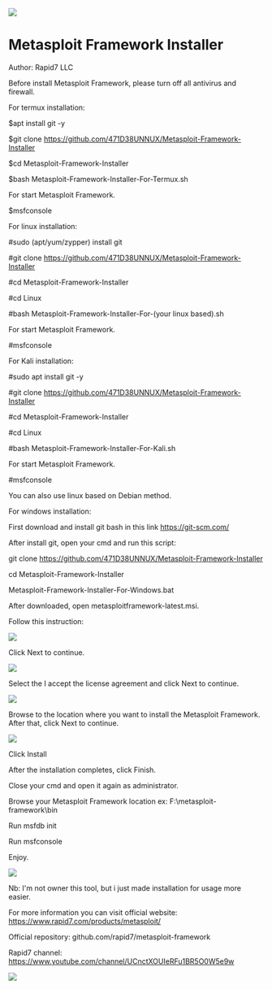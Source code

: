 ![](Metasploit-1.png)

# Metasploit Framework Installer

Author: Rapid7 LLC

Before install Metasploit Framework, please turn off all antivirus and firewall.

For termux installation:

$apt install git -y

$git clone https://github.com/471D38UNNUX/Metasploit-Framework-Installer

$cd Metasploit-Framework-Installer

$bash Metasploit-Framework-Installer-For-Termux.sh

For start Metasploit Framework.

$msfconsole

For linux installation:

#sudo (apt/yum/zypper) install git

#git clone https://github.com/471D38UNNUX/Metasploit-Framework-Installer

#cd Metasploit-Framework-Installer

#cd Linux

#bash Metasploit-Framework-Installer-For-(your linux based).sh

For start Metasploit Framework.

#msfconsole

For Kali installation:

#sudo apt install git -y

#git clone https://github.com/471D38UNNUX/Metasploit-Framework-Installer

#cd Metasploit-Framework-Installer

#cd Linux

#bash Metasploit-Framework-Installer-For-Kali.sh

For start Metasploit Framework.

#msfconsole

You can also use linux based on Debian method.

For windows installation:

First download and install git bash in this link https://git-scm.com/

After install git, open your cmd and run this script:

git clone https://github.com/471D38UNNUX/Metasploit-Framework-Installer

cd Metasploit-Framework-Installer

Metasploit-Framework-Installer-For-Windows.bat

After downloaded, open metasploitframework-latest.msi.

Follow this instruction:

![](205649e-msf-windows-welcome.png)

Click Next to continue.

![](96500cd-msf-windows-license.png)

Select the I accept the license agreement and click Next to continue.

![](df9cc20-msf-windows-dir.png)

Browse to the location where you want to install the Metasploit Framework. After that, click Next to continue.

![](557c5f0-msf-windows-install.png)

Click Install

After the installation completes, click Finish.

Close your cmd and open it again as administrator.

Browse your Metasploit Framework location ex: F:\metasploit-framework\bin

Run msfdb init

Run msfconsole

Enjoy.

![](fery_metasploit.png)

Nb: I'm not owner this tool, but i just made installation for usage more easier.

For more information you can visit official website: https://www.rapid7.com/products/metasploit/

Official repository: github.com/rapid7/metasploit-framework

Rapid7 channel: https://www.youtube.com/channel/UCnctXOUIeRFu1BR5O0W5e9w

![](rapid7-logo.jpg)

